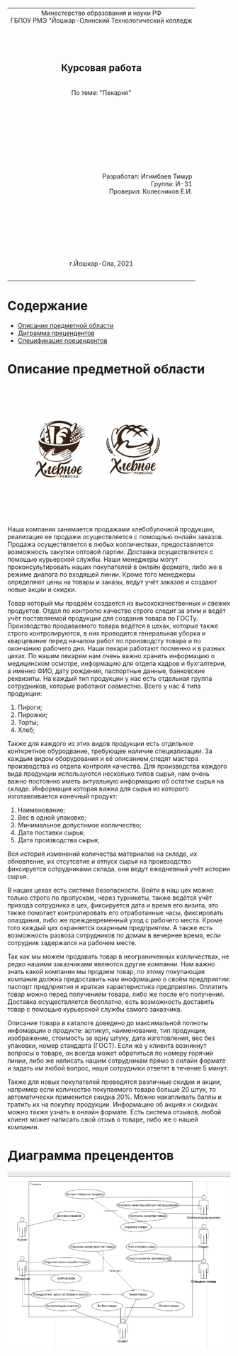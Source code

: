 <table style="width: 100%;">
  <tr>
    <td style="text-align: center; border: none;"> 
    Минестерство образования и науки РФ <br>
    ГБПОУ РМЭ "Йошкар-Олинский Технологический колледж </td>
  </tr>
  <tr>
    <td style="text-align: center; border: none; height: 15em;"><h2> Курсовая работа</h2><br>
    По теме: "Пекарня"
    </td>
  </tr>
  <tr>
    <td style="text-align: right; border: none; height: 20em;">
      Разработал: Игимбаев Тимур<br/>
      Группа: И-31<br/>
      Проверил: Колесников Е.И.       
    </td>
  </tr>
  <tr>
    <td style="text-align: center; border: none; height: 5em;">
    г.Йошкар-Ола, 2021</td>
  </tr>
</table>

<div style="page-break-after: always;"></div>

# Содержание

* [Описание предметной области](#Описание-предметной-области)
* [Диграмма прецендентов](#Диаграмма-прецендентов)
* [Спецификация прецендентов](#Спецификация.md)


# Описание предметной области
![](./Photo/Булочки.jpg)

Наша компания занимается продажами хлебобулочной продукции, реализация ее продажи осуществляется с помощоью онлайн заказов. Продажа осуществляется в любых колличествах, предоставляется возможность закупки оптовой партии. Доставка осуществляется с помощью курьерской службы. Наши менеджеры могут проконсультировать наших покупателей в онлайн формате, либо же в режиме диалога по входящей линии. Кроме того менеджеры определяют цены на товары и заказы, ведут учёт заказов и создают новые акции и скидки.

Товар который мы продаём создается из высококачественных и свежих продуктов. Отдел по контролю качество строго следит за этим и ведёт учёт поставляемой продукции для создания товара по ГОСТу.
Производство продаваемого товара ведётся в цехах, которые также строго контролируются, в них проводится генеральная уборка и кварцевание перед началом работ по производсту товара и по окончанию рабочего дня. Наши пекари работают посменно и в разных цехах. По нашим пекарям нам очень важно хранить информацию о медицинском осмотре, информацию для отдела кадров и бухгалтерии, а именно ФИО, дату рождения, паспортные данные, банковские реквизиты. На каждый тип продукции у нас есть отдельная группа сотрудников, которые работают совместно. Всего у нас 4 типа продукции:
1. Пироги;
2. Пирожки;
3. Торты;
4. Хлеб; 

Также для каждого из этих видов продукции есть отдельное конткретное обуродвание, требующее наличие специализации. За каждым видом оборудования и её описанием,следят мастера производства из отдела контроля качества.
Для производства каждого вида продукции используются несколько типов сырья, нам очень важно постоянно иметь актуальную информацию об остатке сырья на складе. Информация которая важна для сырья из которого изготавливается конечный продукт:
1. Наименование;
2. Вес в одной упаковке;
3. Минимальное допустимое колличество;
4. Дата поставки сырья;
5. Дата производства сырья;

Вся история изменений количества материалов на складе, их обновление, их отсутсвтие и отпуск сырья на проивзодство фиксируется сотрудниками склада, они ведут ежедневный учёт истории сырья.

В наших цехах есть система безопасности. Войти в наш цех можно только строго по пропускам, через турникеты, также ведётся учёт прихода сотрудника в цех, фиксируется дата и время его визита, это также помогает контролировать его отработанные часы, фиксировать опаздания, либо же преждевременный уход с рабочего места. Кроме того каждый цех охраняется охарнным предприятем. А также есть возможность развоза сотрудников по домам в вечернее время, если сотрудник задержался на рабочем месте.

Так как мы можем продавать товар в неограниченных колличествах, не редко нашими заказчиками являются другие компании. Нам важно знать какой компании мы продаем товар, по этому покупающая компания должна предоставить нам инофрмацию о своём предприятии: паспорт предприятия и краткая характеристика предприятия. 
Оплатить товар можно перед получением товара, либо же после его получения. Доставка осуществляется бесплатно, есть возможность доставить товар с помощью курьерской службы самого заказчика.

Описание товара в каталоге доведено до максимальной полноты инфомарции о продукте: артикул, наименование, тип продукции, изображение, стоимость за одну штуку, дата изготовления, вес без упаковки, номер стандарта (ГОСТ). 
Если же у клиента возникнут вопросы о товаре, он всегда может обратиться по номеру горячий линии, либо же написать нашим сотрудникам прямо в онлайн формате и задать им любой вопрос, наши сотрудники ответят в течение 5 минут.

Также для новых покупателей проводятся различные скидки и акции, например если количество покупаемого товара больше 20 штук, то автоматически применится скидка 20%. Можно накапливать баллы и тратить их на покупку продукции. Информацию об акциях и скидках можно также узнать в онлайн формате. Есть система отзывов, любой клиент может написать свой отзыв о товаре, либо же о нашей компании. 

# Диаграмма прецендентов

![](./Photo/Use.jpg)

